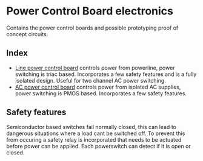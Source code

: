 # Power Control Board electronics
Contains the power control boards and possible prototyping proof of concept circuits.
## Index
* [Line power control board](LinePowerControlBoard/README.md) controls power from powerline, power switching is triac based. Incorporates a few safety features and is a fully isolated design. Useful for two channel AC power switching.
* [AC power control board](AcPowerControlBoard/README.md) controls power from isolated AC supplies, power switching is PMOS based. Incorporates a few safety features. 

## Safety features
Semiconductor based switches fail normally closed, this can lead to dangerous situations where a load cant be switched off. To prevent this from occuring a safety relay is incorporated that needs to be actuated before power can be applied. Each powerswitch can detect if it is open or closed.
